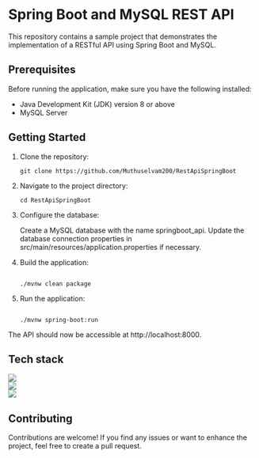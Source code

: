 # Spring Boot and MySQL REST API

This repository contains a sample project that demonstrates the implementation of a RESTful API using Spring Boot and MySQL.

## Prerequisites

Before running the application, make sure you have the following installed:

- Java Development Kit (JDK) version 8 or above
- MySQL Server

## Getting Started

1. Clone the repository:

   ```shell
   git clone https://github.com/Muthuselvam200/RestApiSpringBoot

2. Navigate to the project directory:

   ```shell
   cd RestApiSpringBoot

3. Configure the database:

   Create a MySQL database with the name springboot_api.
   Update the database connection properties in src/main/resources/application.properties if necessary.

4. Build the application:

   ```shell
   
   ./mvnw clean package

5. Run the application:

   ```shell
    
   ./mvnw spring-boot:run
   
The API should now be accessible at http://localhost:8000.

## Tech stack

<div>
  <img src="https://img.shields.io/badge/mysql-%2300f.svg?style=for-the-badge&logo=mysql&logoColor=white"><br>
  <img src="https://img.shields.io/badge/spring-%236DB33F.svg?style=for-the-badge&logo=spring&logoColor=white"><br>
  <img src="https://img.shields.io/badge/IntelliJIDEA-000000.svg?style=for-the-badge&logo=intellij-idea&logoColor=white">
</div>

## Contributing

Contributions are welcome! If you find any issues or want to enhance the project, feel free to create a pull request.
